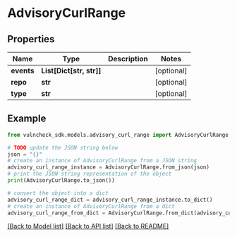 # AdvisoryCurlRange


## Properties

Name | Type | Description | Notes
------------ | ------------- | ------------- | -------------
**events** | **List[Dict[str, str]]** |  | [optional] 
**repo** | **str** |  | [optional] 
**type** | **str** |  | [optional] 

## Example

```python
from vulncheck_sdk.models.advisory_curl_range import AdvisoryCurlRange

# TODO update the JSON string below
json = "{}"
# create an instance of AdvisoryCurlRange from a JSON string
advisory_curl_range_instance = AdvisoryCurlRange.from_json(json)
# print the JSON string representation of the object
print(AdvisoryCurlRange.to_json())

# convert the object into a dict
advisory_curl_range_dict = advisory_curl_range_instance.to_dict()
# create an instance of AdvisoryCurlRange from a dict
advisory_curl_range_from_dict = AdvisoryCurlRange.from_dict(advisory_curl_range_dict)
```
[[Back to Model list]](../README.md#documentation-for-models) [[Back to API list]](../README.md#documentation-for-api-endpoints) [[Back to README]](../README.md)


